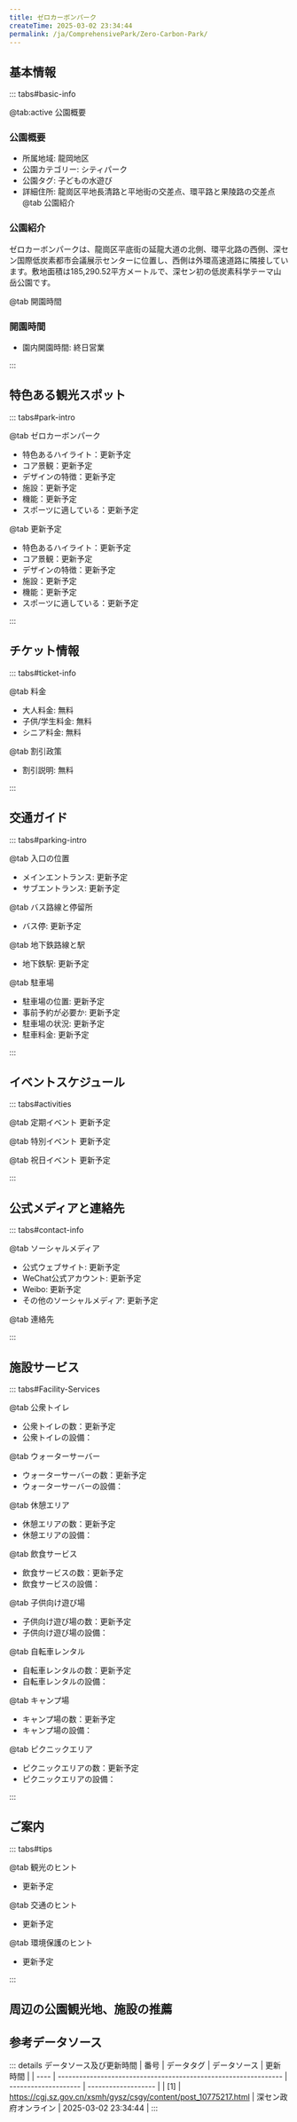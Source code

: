 ```yaml
---
title: ゼロカーボンパーク
createTime: 2025-03-02 23:34:44
permalink: /ja/ComprehensivePark/Zero-Carbon-Park/
---
```



<script setup>
import ImageSwiper from '/.vuepress/theme/components/ImageSwiper.vue'
// 轮播图数据
const swiperItems = [
    {
                link: 'https://cgj.sz.gov.cn/img/4/4005/4005947/10775217.png',
                title: 'ゼロカーボンパーク',
                description: '',
                author: '深セン政府オンライン',
                date: '2025/03/03'
                },
  {
                link: 'https://cgj.sz.gov.cn/img/4/4005/4005947/10775217.png',
                title: 'ゼロカーボンパーク',
                description: '',
                author: '深セン政府オンライン',
                date: '2025/03/03'
                }
]
// 配置项
const swiperConfig = {
  height: 500,
  showInfo: true
}
</script>
<!-- 轮播图组件 -->
<ImageSwiper :items="swiperItems" :config="swiperConfig" />



## 基本情報

::: tabs#basic-info

@tab:active 公園概要
### 公園概要
- 所属地域: 龍岡地区
- 公園カテゴリー: シティパーク
- 公園タグ: 子どもの水遊び
- 詳細住所: 龍崗区平地長清路と平地街の交差点、環平路と果陵路の交差点
@tab 公園紹介
### 公園紹介
ゼロカーボンパークは、龍崗区平底街の延龍大道の北側、環平北路の西側、深セン国際低炭素都市会議展示センターに位置し、西側は外環高速道路に隣接しています。敷地面積は185,290.52平方メートルで、深セン初の低炭素科学テーマ山岳公園です。

@tab 開園時間

### 開園時間
- 園内開園時間: 終日営業

:::

## 特色ある観光スポット

::: tabs#park-intro

@tab ゼロカーボンパーク
<ImageCard
image="https://cgj.sz.gov.cn/images/index20230710_1.png"
    title="ゼロカーボンパーク"
    description="園内には、雨水庭園、手工芸歩道、水を聞く歩道、森林教室、裸足公園、ゼロ炭素亭、ライチ林歩道、風を聞く回廊、色とりどりの花の森、多機能活動芝生などの特別な景観があり、龍崗初の低炭素科学テーマパークとして、観光、生態、科学技術、テーマ性を融合し、深圳東部の明確なテーマを持つ“自然カントリーパーク”となり、自然景観の特徴を体現します。"
    date=""
    author="深セン政府オンライン"
/>


- 特色あるハイライト：更新予定
- コア景観：更新予定
- デザインの特徴：更新予定
- 施設：更新予定
- 機能：更新予定
- スポーツに適している：更新予定

@tab 更新予定
<ImageCard
image="https://cgj.sz.gov.cn/images/index20230710_1.png"
    title="ゼロカーボンパーク"
    description="園内には、雨水庭園、手工芸歩道、水を聞く歩道、森林教室、裸足公園、ゼロ炭素亭、ライチ林歩道、風を聞く回廊、色とりどりの花の森、多機能活動芝生などの特別な景観があり、龍崗初の低炭素科学テーマパークとして、観光、生態、科学技術、テーマ性を融合し、深圳東部の明確なテーマを持つ“自然カントリーパーク”となり、自然景観の特徴を体現します。"
    date=""
    author="深セン政府オンライン"
/>


- 特色あるハイライト：更新予定
- コア景観：更新予定
- デザインの特徴：更新予定
- 施設：更新予定
- 機能：更新予定
- スポーツに適している：更新予定

:::

## チケット情報

::: tabs#ticket-info

@tab 料金
- 大人料金: 無料
- 子供/学生料金: 無料
- シニア料金: 無料

@tab 割引政策
- 割引説明: 無料

:::

## 交通ガイド

::: tabs#parking-intro

@tab 入口の位置
- メインエントランス: 更新予定
- サブエントランス: 更新予定

@tab バス路線と停留所
- バス停: 更新予定

@tab 地下鉄路線と駅
- 地下鉄駅: 更新予定

@tab 駐車場
- 駐車場の位置: 更新予定
- 事前予約が必要か: 更新予定
- 駐車場の状況: 更新予定
- 駐車料金: 更新予定

:::

## イベントスケジュール

::: tabs#activities

@tab 定期イベント
更新予定

@tab 特別イベント
更新予定

@tab 祝日イベント
更新予定

:::

## 公式メディアと連絡先

::: tabs#contact-info

@tab ソーシャルメディア
- 公式ウェブサイト: 更新予定
- WeChat公式アカウント: 更新予定
- Weibo: 更新予定
- その他のソーシャルメディア: 更新予定

@tab 連絡先

:::

## 施設サービス

::: tabs#Facility-Services

@tab 公衆トイレ
- 公衆トイレの数：更新予定
- 公衆トイレの設備：

@tab ウォーターサーバー
- ウォーターサーバーの数：更新予定
- ウォーターサーバーの設備：

@tab 休憩エリア
- 休憩エリアの数：更新予定
- 休憩エリアの設備：

@tab 飲食サービス
- 飲食サービスの数：更新予定
- 飲食サービスの設備：

@tab 子供向け遊び場
- 子供向け遊び場の数：更新予定
- 子供向け遊び場の設備：

@tab 自転車レンタル
- 自転車レンタルの数：更新予定
- 自転車レンタルの設備：

@tab キャンプ場
- キャンプ場の数：更新予定
- キャンプ場の設備：

@tab ピクニックエリア
- ピクニックエリアの数：更新予定
- ピクニックエリアの設備：

:::

## ご案内

::: tabs#tips

@tab 観光のヒント
- 更新予定

@tab 交通のヒント
- 更新予定

@tab 環境保護のヒント
- 更新予定

:::

## 周辺の公園観光地、施設の推薦

<CardGrid>
  <ImageCard
        image="https://cgj.sz.gov.cn/img/4/4005/4005949/10775220.png"
        title="新橋市民広場"
        description="市民広場の総面積は139,226.16平方メートルで、全体のレイアウトは牡蠣の形に設計されており、広場の入り口には地下駐車場、レジャーガーデン、文化芸術ギャラリー、文化スポーツ公園、風景彫刻、展望台、トイレなどがあります。広場のテーマは“都市と自然の新しい融合”です。レクリエーション、レジャー、娯楽の場であるだけでなく"
        href="/ja/ComprehensivePark/Xinqiao Citizen Square"
        author="深セン政府オンライン"
        date="2025/01/02"
      />
      <ImageCard
        image="https://cgj.sz.gov.cn/img/4/4005/4005949/10775220.png"
        title="新橋市民広場"
        description="市民広場の総面積は139,226.16平方メートルで、全体のレイアウトは牡蠣の形に設計されており、広場の入り口には地下駐車場、レジャーガーデン、文化芸術ギャラリー、文化スポーツ公園、風景彫刻、展望台、トイレなどがあります。広場のテーマは“都市と自然の新しい融合”です。レクリエーション、レジャー、娯楽の場であるだけでなく"
        href="/ja/ComprehensivePark/Xinqiao Citizen Square"
        author="深セン政府オンライン"
        date="2025/01/02"
      />
    </CardGrid>


## 参考データソース

::: details データソース及び更新時間
| 番号 | データタグ                                                      | データソース         | 更新時間            |
| ---- | --------------------------------------------------------------- | -------------------- | ------------------- |
| [1]  | https://cgj.sz.gov.cn/xsmh/gysz/csgy/content/post_10775217.html | 深セン政府オンライン | 2025-03-02 23:34:44 |
:::

